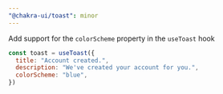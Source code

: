 ```yaml
---
"@chakra-ui/toast": minor
---
```


Add support for the `colorScheme` property in the `useToast` hook

```jsx live=false
const toast = useToast({
  title: "Account created.",
  description: "We've created your account for you.",
  colorScheme: "blue",
})
```
